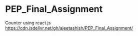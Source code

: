 # PEP_Final_Assignment
Counter using react.js
https://cdn.jsdelivr.net/gh/ajeetashish/PEP_Final_Assignment/
